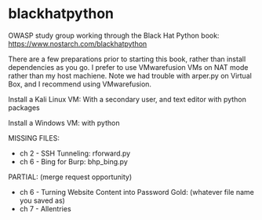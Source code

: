 # blackhatpython
OWASP study group working through the Black Hat Python book: https://www.nostarch.com/blackhatpython

There are a few preparations prior to starting this book, rather than install dependencies as you go. 
I prefer to use VMwarefusion VMs on NAT mode rather than my host machiene.
Note we had trouble with arper.py on Virtual Box, and I recommend using VMwarefusion. 

Install a Kali Linux VM:
  With a secondary user, and text editor with python packages
  
Install a Windows VM: with python 



MISSING FILES:
* ch 2 - SSH Tunneling: rforward.py
* ch 6 - Bing for Burp: bhp_bing.py

PARTIAL: (merge request opportunity)
* ch 6 - Turning Website Content into Password Gold: (whatever file name you saved as)
* ch 7 - Allentries
